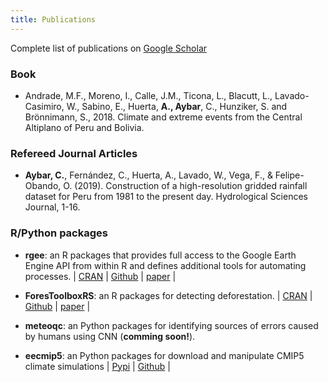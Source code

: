 ```yaml
---
title: Publications
---
```


Complete list of publications on [Google Scholar](https://scholar.google.com/citations?user=rfF51ocAAAAJ&hl=en)

### Book

- Andrade, M.F., Moreno, I., Calle, J.M., Ticona, L., Blacutt, L., Lavado-Casimiro, W., Sabino, E., Huerta, **A., Aybar**, C., Hunziker, S. and Brönnimann, S., 2018. Climate and extreme events from the Central Altiplano of Peru and Bolivia.

### Refereed Journal Articles

- **Aybar, C.**, Fernández, C., Huerta, A., Lavado, W., Vega, F., & Felipe-Obando, O. (2019). Construction of a high-resolution gridded rainfall dataset for Peru from 1981 to the present day. Hydrological Sciences Journal, 1-16.

### R/Python packages

- **rgee**: an R packages that provides full access to the Google Earth Engine API from within R and defines additional tools for automating processes. | [CRAN](https://csaybar.github.io/rgee) | [Github](https://github.com/csaybar/rgee) | [paper](https://csaybar.github.io/rgee) |

- **ForesToolboxRS**: an R packages for detecting deforestation. | [CRAN](https://csaybar.github.io/ForesToolboxRS) | [Github](https://csaybar.github.io/ForesToolboxRS) | [paper](https://github.com/csaybar/ForesToolboxRS) |

- **meteoqc**: an Python packages for identifying sources of errors caused by humans using CNN (**comming soon!**).

- **eecmip5**: an Python packages for download and manipulate CMIP5 climate simulations | [Pypi](https://pypi.org/project/eecmip5/) | [Github](https://github.com/csaybar/eecmip5) |